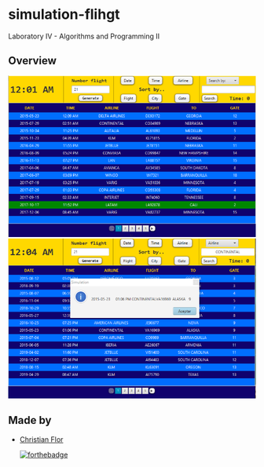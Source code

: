 # simulation-flihgt
Laboratory IV - Algorithms and Programming II
## Overview
  ![Overview](overview/MainView1.PNG?raw=true) 
  ![Overview](overview/MainView2.PNG?raw=true) 
  ## Made by
+ [Christian Flor](https://github.com/ChristianFlor "Christian Flor")
  
  [![forthebadge](https://forthebadge.com/images/badges/made-with-java.svg)](https://forthebadge.com)
